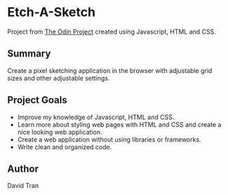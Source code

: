 # Etch-A-Sketch
Project from [The Odin Project](https://www.theodinproject.com/lessons/foundations-etch-a-sketch) created using Javascript, HTML and CSS.

## Summary
Create a pixel sketching application in the browser with adjustable grid sizes and other adjustable settings.

## Project Goals
<ul>
  <li>Improve my knowledge of Javascript, HTML and CSS.</li>
  <li>Learn more about styling web pages with HTML and CSS and create a nice looking web application.</li>
  <li>Create a web application without using libraries or frameworks.</li>
  <li>Write clean and organized code.</li>
</ul>

## Author 
David Tran
